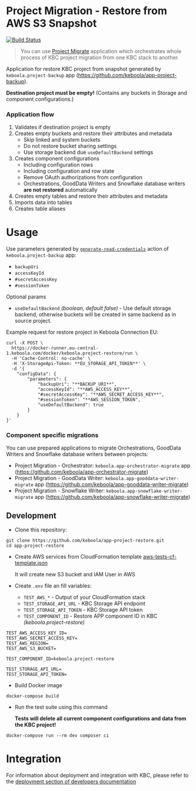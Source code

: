 # Project Migration - Restore from AWS S3 Snapshot

[![Build Status](https://travis-ci.org/keboola/app-project-restore.svg?branch=master)](https://travis-ci.org/keboola/app-project-restore)

> You can use [Project Migrate](https://github.com/keboola/app-project-migrate) application which orchestrates whole process of KBC project migration from one KBC stack to another.

Application for restore KBC project from snapshot generated by `keboola.project-backup` app (https://github.com/keboola/app-project-backup).

**Destination project must be empty!** (Contains any buckets in Storage and component configurations.)

### Application flow

1. Validates if destination project is empty
2. Creates empty buckets and restore their attributes and metadata
    - Skip linked and system buckets
    - Do not restore bucket sharing settings
    - Use storage backend due `useDefaultBackend` settings
3. Creates component configurations
    - Including configuration rows
    - Including configuration and row state
    - Remove OAuth authorizations from configuration
    - Orchestrations, GoodData Writers and Snowflake database writers **are not restored** automatically
4. Creates empty tables and restore their attributes and metadata
5. Imports data into tables
6. Creates table aliases

# Usage

Use parameters generated by [`generate-read-credentials`](https://github.com/keboola/app-project-backup#1-prepare-storage-for-backup) action of `keboola.project-backup` app:

- `backupUri`
- `accessKeyId`
- `#secretAccessKey`
- `#sessionToken`

Optional params
- `useDefaultBackend` _(boolean, default false)_ - Use default storage backend, otherwise buckets will be created in same backend as in source project.

Example request for restore project in Keboola Connection EU:
```
curl -X POST \
  https://docker-runner.eu-central-1.keboola.com/docker/keboola.project-restore/run \
  -H 'Cache-Control: no-cache' \
  -H 'X-StorageApi-Token: **EU_STORAGE_API_TOKEN**' \
  -d '{
	"configData": {
		"parameters": {
			"backupUri": "**BACKUP_URI**",
			"accessKeyId": "**AWS_ACCESS_KEY**",
			"#secretAccessKey": "**AWS_SECRET_ACCESS_KEY**",
			"#sessionToken": "**AWS_SESSION_TOKEN",
			"useDefaultBackend": true
		}
	}
}'
```

### Component specific migrations

You can use prepared applications to migrate Orchestrations, GoodData Writers and Snowflake database writers between projects:

- Project Migration - Orchestrator: `keboola.app-orchestrator-migrate` app (https://github.com/keboola/app-orchestrator-migrate)
- Project Migration - GoodData Writer: `keboola.app-gooddata-writer-migrate` app (https://github.com/keboola/app-gooddata-writer-migrate)
- Project Migration - Snowflake Writer: `keboola.app-snowflake-writer-migrate` app (https://github.com/keboola/app-snowflake-writer-migrate)

## Development
 
- Clone this repository:

```
git clone https://github.com/keboola/app-project-restore.git
cd app-project-restore
```


- Create AWS services from CloudFormation template [aws-tests-cf-template.json](./aws-tests-cf-template.json)

    It will create new S3 bucket and IAM User in AWS

- Create `.env` file an fill variables:

    - `TEST_AWS_*` - Output of your CloudFormation stack
    - `TEST_STORAGE_API_URL` - KBC Storage API endpoint
    - `TEST_STORAGE_API_TOKEN` - KBC Storage API token
    - `TEST_COMPONENT_ID` - Restore APP component ID in KBC _(keboola.project-restore)_
    
```
TEST_AWS_ACCESS_KEY_ID=
TEST_AWS_SECRET_ACCESS_KEY=
TEST_AWS_REGION=
TEST_AWS_S3_BUCKET=

TEST_COMPONENT_ID=keboola.project-restore

TEST_STORAGE_API_URL=
TEST_STORAGE_API_TOKEN=
```

- Build Docker image

```
docker-compose build
```

- Run the test suite using this command

    **Tests will delete all current component configurations and data from the KBC project!**

```
docker-compose run --rm dev composer ci
```
 
 
# Integration

For information about deployment and integration with KBC, please refer to the [deployment section of developers documentation](https://developers.keboola.com/extend/component/deployment/) 
